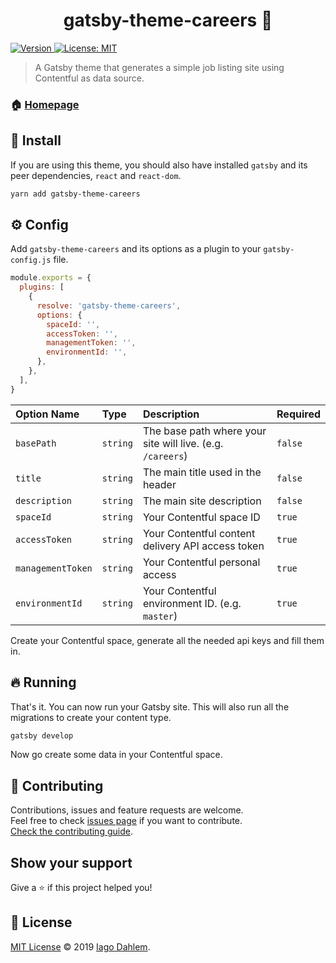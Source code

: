 <h1 align="center">gatsby-theme-careers 👷</h1>
<p>
  <a href="https://www.npmjs.com/package/gatsby-theme-careers" target="_blank">
    <img alt="Version" src="https://img.shields.io/npm/v/gatsby-theme-careers.svg">
  </a>
  <a href="https://iagodahlem.mit-license.org/" target="_blank">
    <img alt="License: MIT" src="https://img.shields.io/badge/License-MIT-yellow.svg" />
  </a>
</p>

> A Gatsby theme that generates a simple job listing site using Contentful as data source.

### 🏠 [Homepage](https://gatsby-theme-careers.iagodahlem.com/)

## 🚀 Install

If you are using this theme, you should also have installed `gatsby` and its peer dependencies, `react` and `react-dom`.

```sh
yarn add gatsby-theme-careers
```

## ⚙️ Config

Add `gatsby-theme-careers` and its options as a plugin to your `gatsby-config.js` file.

```js
module.exports = {
  plugins: [
    {
      resolve: 'gatsby-theme-careers',
      options: {
        spaceId: '',
        accessToken: '',
        managementToken: '',
        environmentId: '',
      },
    },
  ],
}
```

| Option Name       | Type     | Description                                                | Required |
| :---------------- | :------- | :--------------------------------------------------------- | :------- |
| `basePath`        | `string` | The base path where your site will live. (e.g. `/careers`) | `false`  |
| `title`           | `string` | The main title used in the header                          | `false`  |
| `description`     | `string` | The main site description                                  | `false`  |
| `spaceId`         | `string` | Your Contentful space ID                                   | `true`   |
| `accessToken`     | `string` | Your Contentful content delivery API access token          | `true`   |
| `managementToken` | `string` | Your Contentful personal access                            | `true`   |
| `environmentId`   | `string` | Your Contentful environment ID. (e.g. `master`)            | `true`   |

Create your Contentful space, generate all the needed api keys and fill them in.

## 🔥 Running

That's it. You can now run your Gatsby site. This will also run all the migrations to create your content type.

```sh
gatsby develop
```

Now go create some data in your Contentful space.

## 🤝 Contributing

Contributions, issues and feature requests are welcome.<br />
Feel free to check [issues page](https://github.com/iagodahlem/gatsby-theme-careers/issues) if you want to contribute.<br />
[Check the contributing guide](./CONTRIBUTING.md).<br />

## Show your support

Give a ⭐️ if this project helped you!

## 📝 License

[MIT License](https://iagodahlem.mit-license.org/) © 2019 [Iago Dahlem](https://iagodahlem.com).
